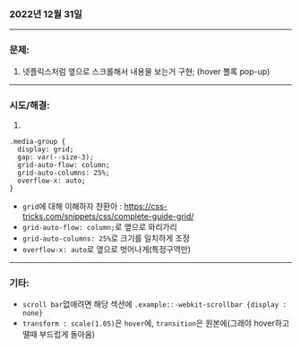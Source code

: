 ### 2022년 12월 31일

---
### **문제:**
1. 넷플릭스처럼 옆으로 스크롤해서 내용물 보는거 구현; (hover 뽈록 pop-up)

---

### **시도/해결:**
1. 
```
.media-group {
  display: grid;
  gap: var(--size-3);
  grid-auto-flow: column;
  grid-auto-columns: 25%;
  overflow-x: auto;
}
```
- `grid`에 대해 이해하자 찬환아 : https://css-tricks.com/snippets/css/complete-guide-grid/
- `grid-auto-flow: column;`로 옆으로 와리가리
- `grid-auto-columns: 25%`로 크기를 일치하게 조정
- `overflow-x: auto`로 옆으로 벗어나게(특정구역만)



---
### **기타:**
- `scroll bar`없애려면 해당 섹션에 `.example::-webkit-scrollbar {display : none}`
- `transform : scale(1.05)`은 `hover`에, `transition`은 원본에(그래야 hover하고 땔때 부드럽게 돌아옴)

